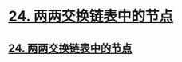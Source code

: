 # [24. 两两交换链表中的节点](https://github.com/imtsingyun/LeetCode/issues/30)

## [24. 两两交换链表中的节点](https://leetcode.cn/problems/swap-nodes-in-pairs/)